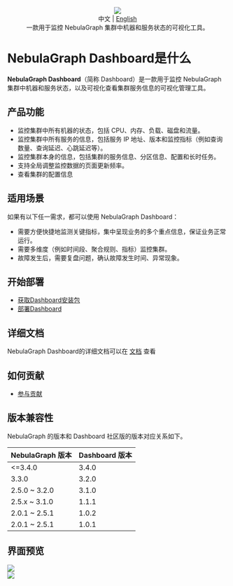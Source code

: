 <p align="center">
  <img src="https://www-cdn.nebula-graph.com.cn/nebula-website-5.0/images/dashboard-repo-logo.png"/>
  <br>中文 | <a href="README.md">English</a>
  <br>一款用于监控 NebulaGraph 集群中机器和服务状态的可视化工具。<br>
</p>

# NebulaGraph Dashboard是什么
**NebulaGraph Dashboard**（简称 Dashboard）是一款用于监控 NebulaGraph 集群中机器和服务状态，以及可视化查看集群服务信息的可视化管理工具。

## 产品功能
- 监控集群中所有机器的状态，包括 CPU、内存、负载、磁盘和流量。
- 监控集群中所有服务的信息，包括服务 IP 地址、版本和监控指标（例如查询数量、查询延迟、心跳延迟等）。
- 监控集群本身的信息，包括集群的服务信息、分区信息、配置和长时任务。
- 支持全局调整监控数据的页面更新频率。
- 查看集群的配置信息

## 适用场景
如果有以下任一需求，都可以使用 NebulaGraph Dashboard：
- 需要方便快捷地监测关键指标，集中呈现业务的多个重点信息，保证业务正常运行。
- 需要多维度（例如时间段、聚合规则、指标）监控集群。
- 故障发生后，需要复盘问题，确认故障发生时间、异常现象。

## 开始部署
- <a href="https://github.com/vesoft-inc/nebula-dashboard/releases" _blank>获取Dashboard安装包</a>
- <a href="DEPLOY-CN.md" _blank>部署Dashboard</a>

## 详细文档
NebulaGraph Dashboard的详细文档可以在 <a href= "https://docs.nebula-graph.com.cn/master/nebula-dashboard/2.deploy-dashboard/#docker_compose_dashboard">文档</a> 查看 

## 如何贡献

- <a href="CONTRIBUTE-CN.md" _blank>参与贡献</a>

## 版本兼容性
NebulaGraph 的版本和 Dashboard 社区版的版本对应关系如下。

|NebulaGraph 版本|Dashboard 版本|
|:---|:---|
|<=3.4.0        |3.4.0|
|3.3.0        |3.2.0|
|2.5.0 ~ 3.2.0|3.1.0|
|2.5.x ~ 3.1.0|1.1.1|
|2.0.1 ~ 2.5.1|1.0.2|
|2.0.1 ~ 2.5.1|1.0.1|

## 界面预览

<img src="https://www-cdn.nebula-graph.com.cn/nebula-website-5.0/images/nebula-dashboard-login.png"/>

<br />

<img src="https://docs-cdn.nebula-graph.com.cn/figures/overview1-221103-cn.png"/>